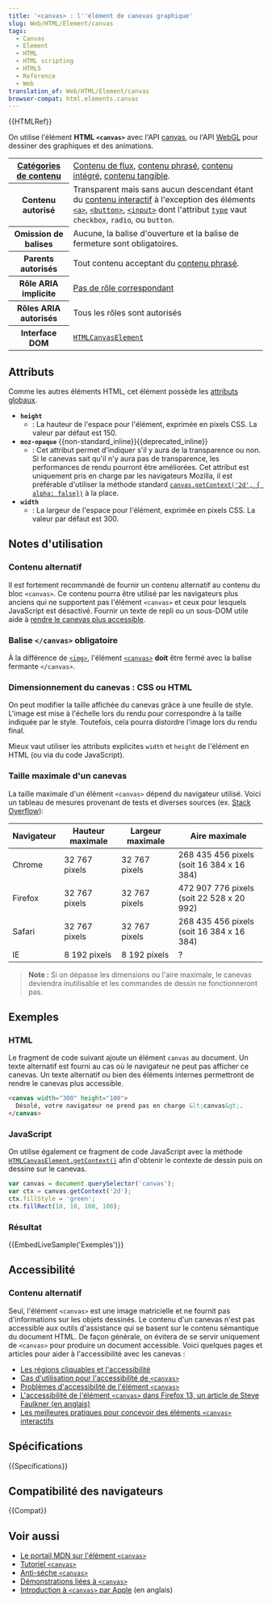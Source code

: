 ```yaml
---
title: '<canvas> : l''élément de canevas graphique'
slug: Web/HTML/Element/canvas
tags:
  - Canvas
  - Element
  - HTML
  - HTML scripting
  - HTML5
  - Reference
  - Web
translation_of: Web/HTML/Element/canvas
browser-compat: html.elements.canvas
---
```

{{HTMLRef}}

On utilise l'élément **HTML `<canvas>`** avec l'API [canvas](/fr/docs/Web/API/Canvas_API), ou l'API [WebGL](/fr/docs/Web/API/WebGL_API) pour dessiner des graphiques et des animations.

<table class="properties">
  <tbody>
    <tr>
      <th scope="row">
        <a href="/fr/docs/Web/Guide/HTML/Content_categories"
          >Catégories de contenu</a
        >
      </th>
      <td>
        <a href="/fr/docs/Web/Guide/HTML/Content_categories#flow_content"
          >Contenu de flux</a
        >,
        <a href="/fr/docs/Web/Guide/HTML/Content_categories#phrasing_content"
          >contenu phrasé</a
        >,
        <a href="/fr/docs/Web/Guide/HTML/Content_categories#embedded_content"
          >contenu intégré</a
        >,
        <a href="/fr/docs/Web/Guide/HTML/Content_categories#palpable_content"
          >contenu tangible</a
        >.
      </td>
    </tr>
    <tr>
      <th scope="row">Contenu autorisé</th>
      <td>
        Transparent mais sans aucun descendant étant du
        <a href="/fr/docs/Web/Guide/HTML/Content_categories#interactive_content"
          >contenu interactif</a
        >
        à l'exception des éléments
        <a href="/fr/docs/Web/HTML/Element/a"><code>&#x3C;a></code></a
        >,
        <a href="/fr/docs/Web/HTML/Element/Button"><code>&#x3C;button></code></a
        >,
        <a href="/fr/docs/Web/HTML/Element/Input"><code>&#x3C;input></code></a>
        dont l'attribut
        <a href="/fr/docs/Web/HTML/Element/Input#attr-type"
          ><code>type</code></a
        >
        vaut <code>checkbox</code>, <code>radio</code>, ou <code>button</code>.
      </td>
    </tr>
    <tr>
      <th scope="row">Omission de balises</th>
      <td>
        Aucune, la balise d'ouverture et la balise de fermeture sont
        obligatoires.
      </td>
    </tr>
    <tr>
      <th scope="row">Parents autorisés</th>
      <td>
        Tout contenu acceptant du
        <a href="/fr/docs/Web/Guide/HTML/Content_categories#phrasing_content"
          >contenu phrasé</a
        >.
      </td>
    </tr>
    <tr>
      <th scope="row">Rôle ARIA implicite</th>
      <td>
        <a href="https://www.w3.org/TR/html-aria/#dfn-no-corresponding-role"
          >Pas de rôle correspondant</a
        >
      </td>
    </tr>
    <tr>
      <th scope="row">Rôles ARIA autorisés</th>
      <td>Tous les rôles sont autorisés</td>
    </tr>
    <tr>
      <th scope="row">Interface DOM</th>
      <td>
        <a href="/fr/docs/Web/API/HTMLCanvasElement"
          ><code>HTMLCanvasElement</code></a
        >
      </td>
    </tr>
  </tbody>
</table>

## Attributs

Comme les autres éléments HTML, cet élément possède les [attributs globaux](/fr/docs/Web/HTML/Global_attributes).

- **`height`**
  - : La hauteur de l'espace pour l'élément, exprimée en pixels CSS. La valeur par défaut est 150.
- **`moz-opaque`** {{non-standard_inline}}{{deprecated_inline}}
  - : Cet attribut permet d'indiquer s'il y aura de la transparence ou non. Si le canevas sait qu'il n'y aura pas de transparence, les performances de rendu pourront être améliorées. Cet attribut est uniquement pris en charge par les navigateurs Mozilla, il est préférable d'utiliser la méthode standard [`canvas.getContext('2d', { alpha: false})`](fr/docs/Web/API/HTMLCanvasElement/getContext) à la place.
- **`width`**
  - : La largeur de l'espace pour l'élément, exprimée en pixels CSS. La valeur par défaut est 300.

## Notes d'utilisation

### Contenu alternatif

Il est fortement recommandé de fournir un contenu alternatif au contenu du bloc `<canvas>`. Ce contenu pourra être utilisé par les navigateurs plus anciens qui ne supportent pas l'élément `<canvas>` et ceux pour lesquels JavaScript est désactivé. Fournir un texte de repli ou un sous-DOM utile aide à [rendre le canevas plus accessible](/fr/docs/Web/API/Canvas_API/Tutorial/Hit_regions_and_accessibility).

### Balise `</canvas>` obligatoire

À la différence de [`<img>`](/fr/docs/Web/HTML/Element/Img), l'élément [`<canvas>`](/fr/docs/Web/HTML/Element/canvas) **doit** être fermé avec la balise fermante `</canvas>`.

### Dimensionnement du canevas : CSS ou HTML

On peut modifier la taille affichée du canevas grâce à une feuille de style. L'image est mise à l'échelle lors du rendu pour correspondre à la taille indiquée par le style. Toutefois, cela pourra distordre l'image lors du rendu final.

Mieux vaut utiliser les attributs explicites `width` et `height` de l'élément en HTML (ou via du code JavaScript).

### Taille maximale d'un canevas

La taille maximale d'un élément `<canvas>` dépend du navigateur utilisé. Voici un tableau de mesures provenant de tests et diverses sources (ex. [Stack Overflow](https://stackoverflow.com/questions/6081483/maximum-size-of-a-canvas-element)):

| Navigateur | Hauteur maximale | Largeur maximale | Aire maximale                             |
| ---------- | ---------------- | ---------------- | ----------------------------------------- |
| Chrome     | 32 767 pixels    | 32 767 pixels    | 268 435 456 pixels (soit 16 384 x 16 384) |
| Firefox    | 32 767 pixels    | 32 767 pixels    | 472 907 776 pixels (soit 22 528 x 20 992) |
| Safari     | 32 767 pixels    | 32 767 pixels    | 268 435 456 pixels (soit 16 384 x 16 384) |
| IE         | 8 192 pixels     | 8 192 pixels     | ?                                         |

> **Note :** Si on dépasse les dimensions ou l'aire maximale, le canevas deviendra inutilisable et les commandes de dessin ne fonctionneront pas.

## Exemples

### HTML

Le fragment de code suivant ajoute un élément `canvas` au document. Un texte alternatif est fourni au cas où le navigateur ne peut pas afficher ce canevas. Un texte alternatif ou bien des éléments internes permettront de rendre le canevas plus accessible.

```html
<canvas width="300" height="100">
  Désolé, votre navigateur ne prend pas en charge &lt;canvas&gt;.
</canvas>
```

### JavaScript

On utilise également ce fragment de code JavaScript avec la méthode [`HTMLCanvasElement.getContext()`](/fr/docs/Web/API/HTMLCanvasElement/getContext) afin d'obtenir le contexte de dessin puis on dessine sur le canevas.

```js
var canvas = document.querySelector('canvas');
var ctx = canvas.getContext('2d');
ctx.fillStyle = 'green';
ctx.fillRect(10, 10, 100, 100);
```

### Résultat

{{EmbedLiveSample('Exemples')}}

## Accessibilité

### Contenu alternatif

Seul, l'élément `<canvas>` est une image matricielle et ne fournit pas d'informations sur les objets dessinés. Le contenu d'un canevas n'est pas accessible aux outils d'assistance qui se basent sur le contenu sémantique du document HTML. De façon générale, on évitera de se servir uniquement de `<canvas>` pour produire un document accessible. Voici quelques pages et articles pour aider à l'accessibilité avec les canevas :

- [Les régions cliquables et l'accessibilité](/fr/docs/Web/API/Canvas_API/Tutorial/Hit_regions_and_accessibility)
- [Cas d'utilisation pour l'accessibilité de `<canvas>`](https://www.w3.org/WAI/PF/HTML/wiki/Canvas_Accessibility_Use_Cases)
- [Problèmes d'accessibilité de l'élément `<canvas>`](https://www.w3.org/html/wg/wiki/AddedElementCanvas)
- [L'accessibilité de l'élément `<canvas>` dans Firefox 13, un article de Steve Faulkner (en anglais)](http://www.paciellogroup.com/blog/2012/06/html5-canvas-accessibility-in-firefox-13/)
- [Les meilleures pratiques pour concevoir des éléments `<canvas>` interactifs](https://html.spec.whatwg.org/multipage/scripting.html#best-practices)

## Spécifications

{{Specifications}}

## Compatibilité des navigateurs

{{Compat}}

## Voir aussi

- [Le portail MDN sur l'élément `<canvas>`](/fr/docs/Web/API/Canvas_API)
- [Tutoriel `<canvas>`](/fr/docs/Web/API/Canvas_API/Tutorial)
- [Anti-sèche `<canvas>`](https://simon.html5.org/dump/html5-canvas-cheat-sheet.html)
- [Démonstrations liées à `<canvas>`](/fr/docs/Web/Demos_of_open_web_technologies)
- [Introduction à `<canvas>` par Apple](https://developer.apple.com/library/archive/documentation/AudioVideo/Conceptual/HTML-canvas-guide/Introduction/Introduction.html) (en anglais)
